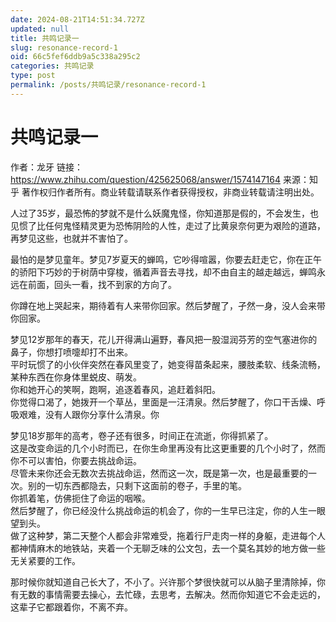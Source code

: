 ```yaml
---
date: 2024-08-21T14:51:34.727Z
updated: null
title: 共鸣记录一
slug: resonance-record-1
oid: 66c5fef6ddb9a5c338a295c2
categories: 共鸣记录
type: post
permalink: /posts/共鸣记录/resonance-record-1
---
```



# 共鸣记录一

作者：龙牙
链接：https://www.zhihu.com/question/425625068/answer/1574147164
来源：知乎
著作权归作者所有。商业转载请联系作者获得授权，非商业转载请注明出处。

人过了35岁，最恐怖的梦就不是什么妖魔鬼怪，你知道那是假的，不会发生，也见惯了比任何鬼怪精灵更为恐怖阴险的人性，走过了比黄泉奈何更为艰险的道路，再梦见这些，也就并不害怕了。

最怕的是梦见童年。梦见7岁夏天的蝉鸣，它吵得喧嚣，你要去赶走它，你在正午的骄阳下巧妙的于树荫中穿梭，循着声音去寻找，却不由自主的越走越远，蝉鸣永远在前面，回头一看，找不到家的方向了。

你蹲在地上哭起来，期待着有人来带你回家。然后梦醒了，孑然一身，没人会来带你回家。

梦见12岁那年的春天，花儿开得满山遍野，春风把一股湿润芬芳的空气塞进你的鼻子，你想打喷嚏却打不出来。  
平时玩惯了的小伙伴突然在春风里变了，她变得苗条起来，腰肢柔软、线条流畅，某种东西在你身体里蜕皮、萌发。  
你和她开心的笑啊，跑啊，追逐着春风，追赶着斜阳。  
你觉得口渴了，她拨开一个草丛，里面是一汪清泉。然后梦醒了，你口干舌燥、呼吸艰难，没有人跟你分享什么清泉。你

梦见18岁那年的高考，卷子还有很多，时间正在流逝，你得抓紧了。  
这是改变命运的几个小时而已，在你生命里再没有比这更重要的几个小时了，然而你不可以害怕，你要去挑战命运。  
尽管未来你还会无数次去挑战命运，然而这一次，既是第一次，也是最重要的一次。别的一切东西都隐去，只剩下这面前的卷子，手里的笔。  
你抓着笔，仿佛扼住了命运的咽喉。  
然后梦醒了，你已经没什么挑战命运的机会了，你的一生早已注定，你的人生一眼望到头。  
做了这种梦，第二天整个人都会非常难受，拖着行尸走肉一样的身躯，走进每个人都神情麻木的地铁站，夹着一个无聊乏味的公文包，去一个莫名其妙的地方做一些无关紧要的工作。  

那时候你就知道自己长大了，不小了。兴许那个梦很快就可以从脑子里清除掉，你有无数的事情需要去操心，去忙碌，去思考，去解决。然而你知道它不会走远的，这辈子它都跟着你，不离不弃。